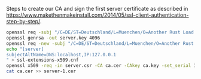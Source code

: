 Steps to create our CA and sign the first server certificate as described in <https://www.makethenmakeinstall.com/2014/05/ssl-client-authentication-step-by-step/>.

```bash
openssl req -subj "/C=DE/ST=Deutschland/L=Muenchen/O=Another Rust Load Balancer/CN=root" -newkey rsa:4096 -keyform PEM -keyout ca.key -x509 -days 3650 -outform PEM -out ca.cer -nodes
openssl genrsa -out server.key 4096
openssl req -new -subj "/C=DE/ST=Deutschland/L=Muenchen/O=Another Rust Load Balancer/CN=localhost" -addext "subjectAltName=DNS:localhost,IP:127.0.0.1" -key server.key -out server.csr -sha256
echo "[server]
subjectAltName=DNS:localhost,IP:127.0.0.1
" > ssl-extensions-x509.cnf
openssl x509 -req -in server.csr -CA ca.cer -CAkey ca.key -set_serial 1 -extensions server -days 1024 -outform PEM -out server-1.cer -sha256 -extfile ssl-extensions-x509.cnf
cat ca.cer >> server-1.cer
```
